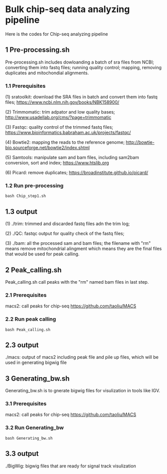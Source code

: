 
# Bulk chip-seq data analyzing pipeline

Here is the codes for Chip-seq analyzing pipeline



## 1 Pre-processing.sh

Pre-processing.sh includes dowloanding a batch of sra files from NCBI; converting them into fastq files; running quality control; mapping, removing duplicates and mitochondial alignments.

### 1.1 Prerequisites

(1) sratoolkit: download the SRA files in batch and convert them into fastq files;
    https://www.ncbi.nlm.nih.gov/books/NBK158900/
    
(2) Trimmomatic: trim adpator and low quality bases;
    http://www.usadellab.org/cms/?page=trimmomatic

(3) Fastqc: quality control of the trimmed fastq files;
    https://www.bioinformatics.babraham.ac.uk/projects/fastqc/
 
(4) Bowtie2: mapping the reads to the reference genome;
    http://bowtie-bio.sourceforge.net/bowtie2/index.shtml
    
(5) Samtools: manipulate sam and bam files, including sam2bam conversion, sort and index;
https://www.htslib.org

(6) Picard: remove duplicates; https://broadinstitute.github.io/picard/

### 1.2 Run pre-processing
```
bash Chip_step1.sh
```
## 1.3 output

(1) ./trim: trimmed and discarded fastq files adn the trim log;                                                              

(2) ./QC: fastqc output for quality check of the fastq files;

(3) ./bam: all the processed sam and bam files; the filename with "rm" means remove mitochondrial alingment which means they are the final files that would be used for peak calling.





## 2 Peak_calling.sh

Peak_calling.sh call peaks with the "rm" named bam files in last step.

### 2.1 Prerequisites

macs2: call peaks for chip-seq
https://github.com/taoliu/MACS

### 2.2 Run peak calling

```
bash Peak_calling.sh
```
## 2.3 output

./macs: output of macs2 including peak file and pile up files, which will be used in generating bigwig file                                                              





## 3 Generating_bw.sh

Generating_bw.sh is to gnerate bigwig files for visulization in tools like IGV. 

### 3.1 Prerequisites

macs2: call peaks for chip-seq
https://github.com/taoliu/MACS
### 3.2 Run Generating_bw

```
bash Generating_bw.sh
```
## 3.3 output

./BigWig: bigwig files that are ready for signal track visulization



 

